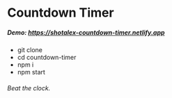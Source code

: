 # Countdown Timer

##### Demo: https://shotalex-countdown-timer.netlify.app

- git clone 
- cd countdown-timer
- npm i
- npm start

###### Beat the clock.